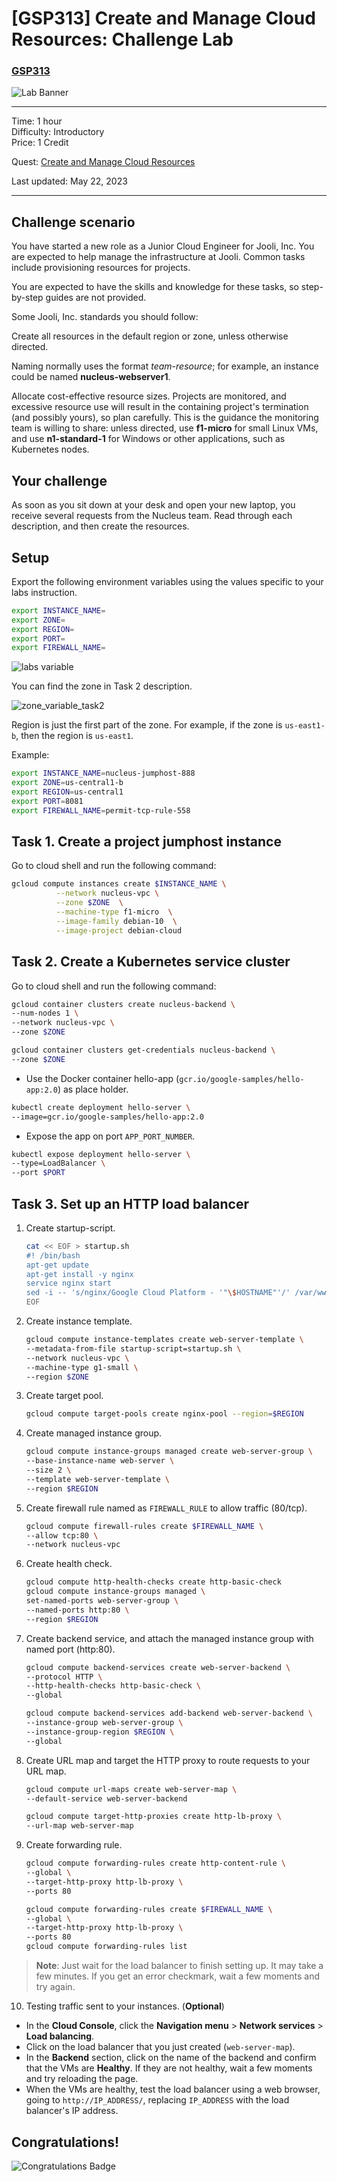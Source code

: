 # [GSP313] Create and Manage Cloud Resources: Challenge Lab

### [GSP313](https://www.cloudskillsboost.google/focuses/10258?parent=catalog)

![Lab Banner](https://cdn.qwiklabs.com/GMOHykaqmlTHiqEeQXTySaMXYPHeIvaqa2qHEzw6Occ%3D)

---

Time: 1 hour<br>
Difficulty: Introductory<br>
Price: 1 Credit

Quest: [Create and Manage Cloud Resources](https://www.cloudskillsboost.google/quests/120)<br>

Last updated: May 22, 2023

---

## Challenge scenario

You have started a new role as a Junior Cloud Engineer for Jooli, Inc. You are expected to help manage the infrastructure at Jooli. Common tasks include provisioning resources for projects.

You are expected to have the skills and knowledge for these tasks, so step-by-step guides are not provided.

Some Jooli, Inc. standards you should follow:

Create all resources in the default region or zone, unless otherwise directed.

Naming normally uses the format *team-resource*; for example, an instance could be named **nucleus-webserver1**.

Allocate cost-effective resource sizes. Projects are monitored, and excessive resource use will result in the containing project's termination (and possibly yours), so plan carefully. This is the guidance the monitoring team is willing to share: unless directed, use **f1-micro** for small Linux VMs, and use **n1-standard-1** for Windows or other applications, such as Kubernetes nodes.

## Your challenge

As soon as you sit down at your desk and open your new laptop, you receive several requests from the Nucleus team. Read through each description, and then create the resources.

## Setup

Export the following environment variables using the values specific to your labs instruction.

```bash
export INSTANCE_NAME=
export ZONE=
export REGION=
export PORT=
export FIREWALL_NAME=
```

![labs variable](./images/labs_variable.png)

You can find the zone in Task 2 description.

![zone_variable_task2](./images/zone_variable_task2.jpg)

Region is just the first part of the zone. For example, if the zone is `us-east1-b`, then the region is `us-east1`.

Example:

```bash
export INSTANCE_NAME=nucleus-jumphost-888
export ZONE=us-central1-b
export REGION=us-central1
export PORT=8081
export FIREWALL_NAME=permit-tcp-rule-558
```

## Task 1. Create a project jumphost instance

Go to cloud shell and run the following command:

```bash
gcloud compute instances create $INSTANCE_NAME \
          --network nucleus-vpc \
          --zone $ZONE  \
          --machine-type f1-micro  \
          --image-family debian-10  \
          --image-project debian-cloud
```

## Task 2. Create a Kubernetes service cluster

Go to cloud shell and run the following command:

```bash
gcloud container clusters create nucleus-backend \
--num-nodes 1 \
--network nucleus-vpc \
--zone $ZONE

gcloud container clusters get-credentials nucleus-backend \
--zone $ZONE
```

- Use the Docker container hello-app (`gcr.io/google-samples/hello-app:2.0`) as place holder.

```bash
kubectl create deployment hello-server \
--image=gcr.io/google-samples/hello-app:2.0
```

- Expose the app on port `APP_PORT_NUMBER`.

```bash
kubectl expose deployment hello-server \
--type=LoadBalancer \
--port $PORT
```

## Task 3. Set up an HTTP load balancer

1. Create startup-script.

    ```bash
    cat << EOF > startup.sh
    #! /bin/bash
    apt-get update
    apt-get install -y nginx
    service nginx start
    sed -i -- 's/nginx/Google Cloud Platform - '"\$HOSTNAME"'/' /var/www/html/index.nginx-debian.html
    EOF
    ```

2. Create instance template.

    ```bash
    gcloud compute instance-templates create web-server-template \
    --metadata-from-file startup-script=startup.sh \
    --network nucleus-vpc \
    --machine-type g1-small \
    --region $ZONE
    ```

3. Create target pool.

    ```bash
    gcloud compute target-pools create nginx-pool --region=$REGION
    ```

4. Create managed instance group.

    ```bash
    gcloud compute instance-groups managed create web-server-group \
    --base-instance-name web-server \
    --size 2 \
    --template web-server-template \
    --region $REGION
    ```

5. Create firewall rule named as `FIREWALL_RULE` to allow traffic (80/tcp).

    ```bash
    gcloud compute firewall-rules create $FIREWALL_NAME \
    --allow tcp:80 \
    --network nucleus-vpc
    ```

6. Create health check.

    ```bash
    gcloud compute http-health-checks create http-basic-check
    gcloud compute instance-groups managed \
    set-named-ports web-server-group \
    --named-ports http:80 \
    --region $REGION
    ```

7. Create backend service, and attach the managed instance group with named port (http:80).

    ```bash
    gcloud compute backend-services create web-server-backend \
    --protocol HTTP \
    --http-health-checks http-basic-check \
    --global

    gcloud compute backend-services add-backend web-server-backend \
    --instance-group web-server-group \
    --instance-group-region $REGION \
    --global
    ```

8. Create URL map and target the HTTP proxy to route requests to your URL map.

    ```bash
    gcloud compute url-maps create web-server-map \
    --default-service web-server-backend

    gcloud compute target-http-proxies create http-lb-proxy \
    --url-map web-server-map
    ```

9. Create forwarding rule.

    ```bash
    gcloud compute forwarding-rules create http-content-rule \
    --global \
    --target-http-proxy http-lb-proxy \
    --ports 80

    gcloud compute forwarding-rules create $FIREWALL_NAME \
    --global \
    --target-http-proxy http-lb-proxy \
    --ports 80
    gcloud compute forwarding-rules list
    ```

> **Note**: Just wait for the load balancer to finish setting up. It may take a few minutes. If you get an error checkmark, wait a few moments and try again.

10. Testing traffic sent to your instances. (**Optional**)

- In the **Cloud Console**, click the **Navigation menu** > **Network services** > **Load balancing**.
- Click on the load balancer that you just created (`web-server-map`).
- In the **Backend** section, click on the name of the backend and confirm that the VMs are **Healthy**. If they are not healthy, wait a few moments and try reloading the page.
- When the VMs are healthy, test the load balancer using a web browser, going to `http://IP_ADDRESS/`, replacing `IP_ADDRESS` with the load balancer's IP address.

## Congratulations!

![Congratulations Badge](https://cdn.qwiklabs.com/%2FaI3EMiHeGZc46u89ueTTAEgmRSGj5krSwhpzllr88w%3D)
